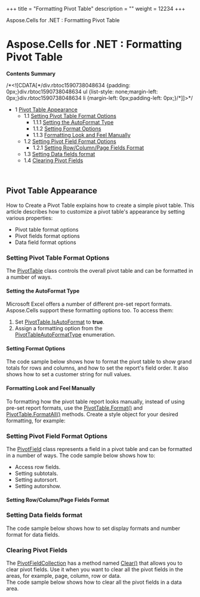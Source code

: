 +++
title = "Formatting Pivot Table" 
description = "" 
weight = 12234 
+++

Aspose.Cells for .NET : Formatting Pivot Table  

# Aspose.Cells for .NET : Formatting Pivot Table


**Contents Summary**

/\*<!\[CDATA\[\*/div.rbtoc1590738048634 {padding: 0px;}div.rbtoc1590738048634 ul {list-style: none;margin-left: 0px;}div.rbtoc1590738048634 li {margin-left: 0px;padding-left: 0px;}/\*\]\]>\*/

*   1 [Pivot Table Appearance](#FormattingPivotTable-PivotTableAppearance)
    *   1.1 [Setting Pivot Table Format Options](#FormattingPivotTable-SettingPivotTableFormatOptions)
        *   1.1.1 [Setting the AutoFormat Type](#FormattingPivotTable-SettingtheAutoFormatType)
        *   1.1.2 [Setting Format Options](#FormattingPivotTable-SettingFormatOptions)
        *   1.1.3 [Formatting Look and Feel Manually](#FormattingPivotTable-FormattingLookandFeelManually)
    *   1.2 [Setting Pivot Field Format Options](#FormattingPivotTable-SettingPivotFieldFormatOptions)
        *   1.2.1 [Setting Row/Column/Page Fields Format](#FormattingPivotTable-SettingRow/Column/PageFieldsFormat)
    *   1.3 [Setting Data fields format](#FormattingPivotTable-SettingDatafieldsformat)
    *   1.4 [Clearing Pivot Fields](#FormattingPivotTable-ClearingPivotFields)

 

## Pivot Table Appearance

How to Create a Pivot Table explains how to create a simple pivot table. This article describes how to customize a pivot table's appearance by setting various properties:

*   Pivot table format options
*   Pivot fields format options
*   Data field format options

### Setting Pivot Table Format Options

The [PivotTable](https://apireference.aspose.com/net/cells/aspose.cells.pivot/pivottable) class controls the overall pivot table and can be formatted in a number of ways.

#### Setting the AutoFormat Type

Microsoft Excel offers a number of different pre-set report formats. Aspose.Cells support these formatting options too. To access them:

1.  Set [PivotTable.IsAutoFormat](https://apireference.aspose.com/net/cells/aspose.cells.pivot/pivottable/properties/isautoformat) to **true**.
2.  Assign a formatting option from the [PivotTableAutoFormatType](https://apireference.aspose.com/net/cells/aspose.cells.pivot/pivottableautoformattype) enumeration.

#### Setting Format Options

The code sample below shows how to format the pivot table to show grand totals for rows and columns, and how to set the report's field order. It also shows how to set a customer string for null values.

#### Formatting Look and Feel Manually

To formatting how the pivot table report looks manually, instead of using pre-set report formats, use the [PivotTable.Format()](https://apireference.aspose.com/net/cells/aspose.cells.pivot/pivottable/methods/format) and [PivotTable.FormatAll()](https://apireference.aspose.com/net/cells/aspose.cells.pivot/pivottable/methods/formatall) methods. Create a style object for your desired formatting, for example:

### Setting Pivot Field Format Options

The [PivotField](https://apireference.aspose.com/net/cells/aspose.cells.pivot/pivotfield) class represents a field in a pivot table and can be formatted in a number of ways. The code sample below shows how to:

*   Access row fields.
*   Setting subtotals.
*   Setting autorsort.
*   Setting autorshow.

#### Setting Row/Column/Page Fields Format

### Setting Data fields format

The code sample below shows how to set display formats and number format for data fields.

### Clearing Pivot Fields

The [PivotFieldCollection](https://apireference.aspose.com/net/cells/aspose.cells.pivot/pivotfieldcollection) has a method named [Clear()](https://apireference.aspose.com/net/cells/aspose.cells.pivot/pivotfieldcollection/methods/clear) that allows you to clear pivot fields. Use it when you want to clear all the pivot fields in the areas, for example, page, column, row or data.  
The code sample below shows how to clear all the pivot fields in a data area.


